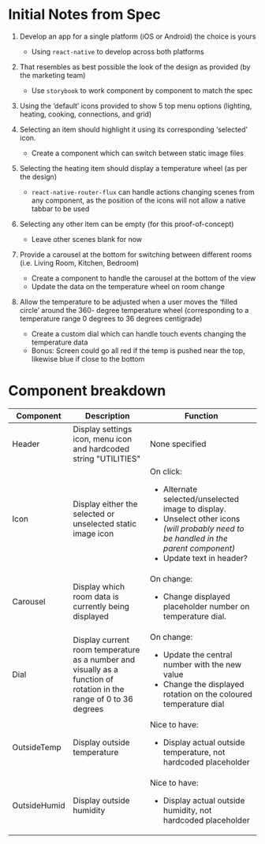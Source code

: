 # Initial Notes from Spec

1. Develop an app for a single platform (iOS or Android) the choice is yours
    -   Using `react-native` to develop across both platforms

2. That resembles as best possible the look of the design as provided (by the marketing team)
    -   Use `storybook` to work component by component to match the spec

3. Using the ‘default’ icons provided to show 5 top menu options (lighting, heating, cooking,
connections, and grid)
4. Selecting an item should highlight it using its corresponding ‘selected’ icon.
    -   Create a component which can switch between static image files

5. Selecting the heating item should display a temperature wheel (as per the design)
    -   `react-native-router-flux` can handle actions changing scenes from any component, as the position of the icons will not allow a native tabbar to be used

6. Selecting any other item can be empty (for this proof-of-concept)
    -   Leave other scenes blank for now

7. Provide a carousel at the bottom for switching between different rooms (i.e. Living Room,
Kitchen, Bedroom)
    -   Create a component to handle the carousel at the bottom of the view
    -   Update the data on the temperature wheel on room change

8. Allow the temperature to be adjusted when a user moves the ‘filled circle’ around the 360-
degree temperature wheel (corresponding to a temperature range 0 degrees to 36 degrees
centigrade)
    -   Create a custom dial which can handle touch events changing the temperature data
    -   Bonus: Screen could go all red if the temp is pushed near the top, likewise blue if close to the bottom

# Component breakdown

| Component | Description | Function |
|-----------|-------------|----------|
| Header | Display settings icon, menu icon and hardcoded string "UTILITIES" | None specified |
| Icon | Display either the selected or unselected static image icon | On click: <br><ul><li>Alternate selected/unselected image to display.</li><li>Unselect other icons <i>(will probably need to be handled in the parent component)</i></li><li>Update text in header?</li></ul> |
| Carousel | Display which room data is currently being displayed | On change: <br><ul><li>Change displayed placeholder number on temperature dial.</li></ul> |
| Dial | Display current room temperature as a number and visually as a function of rotation in the range of 0 to 36 degrees | On change: <br><ul><li>Update the central number with the new value</li><li>Change the displayed rotation on the coloured temperature dial</li></ul> |
| OutsideTemp | Display outside temperature | Nice to have: <br><ul><li>Display actual outside temperature, not hardcoded placeholder</li></ul> |
| OutsideHumid | Display outside humidity | Nice to have: <br><ul><li>Display actual outside humidity, not hardcoded placeholder</li></ul> |